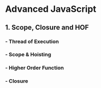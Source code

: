 # Advanced JavaScript
## 1. Scope, Closure and HOF
### - Thread of Execution
### - Scope & Hoisting 
### - Higher Order Function 
### - Closure 
